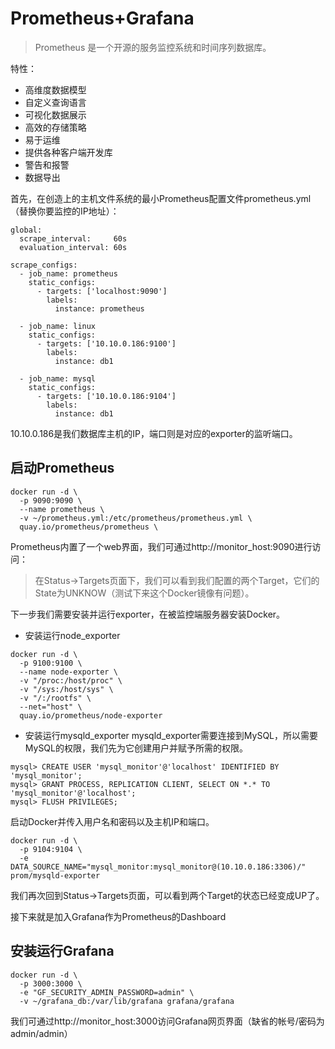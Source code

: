 # Prometheus+Grafana
> Prometheus 是一个开源的服务监控系统和时间序列数据库。  

特性：

- 高维度数据模型
- 自定义查询语言
- 可视化数据展示
- 高效的存储策略
- 易于运维
- 提供各种客户端开发库
- 警告和报警
- 数据导出

首先，在创造上的主机文件系统的最小Prometheus配置文件prometheus.yml （替换你要监控的IP地址）：

```
global:
  scrape_interval:     60s
  evaluation_interval: 60s

scrape_configs:
  - job_name: prometheus
    static_configs:
      - targets: ['localhost:9090']
        labels:
          instance: prometheus

  - job_name: linux
    static_configs:
      - targets: ['10.10.0.186:9100']
        labels:
          instance: db1

  - job_name: mysql
    static_configs:
      - targets: ['10.10.0.186:9104']
        labels:
          instance: db1
```
10.10.0.186是我们数据库主机的IP，端口则是对应的exporter的监听端口。

## 启动Prometheus

```
docker run -d \
  -p 9090:9090 \
  --name prometheus \
  -v ~/prometheus.yml:/etc/prometheus/prometheus.yml \
  quay.io/prometheus/prometheus \
```

Prometheus内置了一个web界面，我们可通过http://monitor_host:9090进行访问：


> 在Status->Targets页面下，我们可以看到我们配置的两个Target，它们的State为UNKNOW（测试下来这个Docker镜像有问题）。  


下一步我们需要安装并运行exporter，在被监控端服务器安装Docker。
- 安装运行node_exporter
```
docker run -d \
  -p 9100:9100 \
  --name node-exporter \
  -v "/proc:/host/proc" \
  -v "/sys:/host/sys" \
  -v "/:/rootfs" \
  --net="host" \
  quay.io/prometheus/node-exporter
```
 
- 安装运行mysqld_exporter
mysqld_exporter需要连接到MySQL，所以需要MySQL的权限，我们先为它创建用户并赋予所需的权限。
```
mysql> CREATE USER 'mysql_monitor'@'localhost' IDENTIFIED BY 'mysql_monitor';
mysql> GRANT PROCESS, REPLICATION CLIENT, SELECT ON *.* TO 'mysql_monitor'@'localhost';
mysql> FLUSH PRIVILEGES;
```
启动Docker并传入用户名和密码以及主机IP和端口。
```
docker run -d \
  -p 9104:9104 \
  -e DATA_SOURCE_NAME="mysql_monitor:mysql_monitor@(10.10.0.186:3306)/" prom/mysqld-exporter
```
我们再次回到Status->Targets页面，可以看到两个Target的状态已经变成UP了。

接下来就是加入Grafana作为Prometheus的Dashboard

## 安装运行Grafana
```
docker run -d \
  -p 3000:3000 \
  -e "GF_SECURITY_ADMIN_PASSWORD=admin" \
  -v ~/grafana_db:/var/lib/grafana grafana/grafana
```
我们可通过http://monitor_host:3000访问Grafana网页界面（缺省的帐号/密码为admin/admin）

